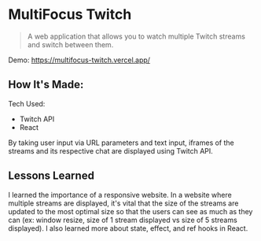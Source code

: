 # MultiFocus Twitch
> A web application that allows you to watch multiple Twitch streams and switch between them.

Demo: https://multifocus-twitch.vercel.app/

## How It's Made:
Tech Used:
* Twitch API
* React

By taking user input via URL parameters and text input, iframes of the streams and its respective chat are displayed using Twitch API.

## Lessons Learned
I learned the importance of a responsive website. In a website where multiple streams are displayed, it's vital that the size of the streams are updated to the most optimal size so that the users can see as much as they can (ex: window resize, size of 1 stream displayed vs size of 5 streams displayed). I also learned more about state, effect, and ref hooks in React. 


